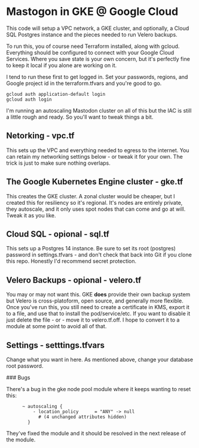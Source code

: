 
# Mastogon in GKE @ Google Cloud

This code will setup a VPC network, a GKE cluster, and optionally, a Cloud SQL Postgres instance and the pieces needed to run Velero backups.

To run this, you of course need Terraform installed, along with gcloud.  Everything should be configured to connect with your Google Cloud Services. Where you save state is your own concern, but it's perfectly fine to keep it local if you alone are working on it.

I tend to run these first to get logged in.  Set your passwords, regions, and Google project id in the terraform.tfvars and you're good to go.
```
gcloud auth application-default login
gcloud auth login
```

I'm running an autoscaling Mastodon cluster on all of this but the IAC is still a little rough and ready. So you'll want to tweak things a bit.

## Netorking - vpc.tf

This sets up the VPC and everything needed to egress to the internet. You can retain my networking settings below - or tweak it for your own.  The trick is just to make sure nothing overlaps.

## The Google Kubernetes Engine cluster - gke.tf

This creates the GKE cluster. A zonal cluster would be cheaper, but I created this for resiliency so it's regional.  It's nodes are entirely private, they autoscale, and it only uses spot nodes that can come and go at will.  Tweak it as you like.

## Cloud SQL - opional - sql.tf

This sets up a Postgres 14 instance.  Be sure to set its root (postgres) password in settings.tfvars - and don't check that back into Git if you clone this repo. Honestly I'd recommend secret protection.

## Velero Backups - opional - velero.tf

You may or may not want this.  GKE **does** provide their own backup system but Velero is cross-platoform, open source, and generally more flexible.  Once you've run this, you still need to create a certificate in KMS, export it to a file, and use that to install the pod/service/etc.   If you want to disable it just delete the file - or - move it to velero.tf.off.  I hope to convert it to a module at some point to avoid all of that.

## Settings - setttings.tfvars

Change what you want in here. As mentioned above, change your database root password.

### Bugs

There's a bug in the gke node pool module where it keeps wanting to reset this:
```
      ~ autoscaling {
          - location_policy      = "ANY" -> null
            # (4 unchanged attributes hidden)
        }
```
They've fixed the module and it should be resolved in the next release of the module.
